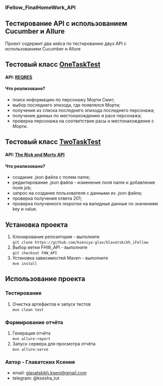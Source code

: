 ### IFellow_FinalHomeWork_API

## Тестирование API с использованием Cucumber и Allure

Проект содержит два кейса по тестированию двух API с использованием Cucumber и Allure

## Тестовый класс [OneTaskTest](src/test/java/tests/ReqResTest.java)

#### API: [REQRES](https://reqres.in)

#### Что реализовано?

* поиск информацию по персонажу Морти Смит;
* выбор последнего эпизода, где появлялся Морти;
* получение из списка последнего эпизода последнего персонажа;
* получение данных по местонахождению и расе персонажа;
* проверка персонажа на соответствие расы и местонахождение с Морти.

## Тестовый класс [TwoTaskTest](src/test/java/tests/RickAndMortyTest.java)

#### API: [The Rick and Morty API](https://rickandmortyapi.com)

#### Что реализовано?

* создание .json файла с полем name;
* редактирование .json файла - изменение поля name и добавление поля job;
* запрос на создание пользователя с данными из .json файла;
* проверка получения ответа 201;
* проверка полученного response на валидные данные по значениям key и value.

## Установка проекта

1. Клонирование репозитория - выполните  
   `git clone https://github.com/kseniya-glav/Glavatskikh_iFellow`
2. Выбор ветки FHW_API - выполните  
   `git checkout FHW_API`
3. Установка зависимостей Maven - выполните  
   `mvn install`

## Использование проекта

### Тестирование

1. Очистка артефактов и запуск тестов  
   `mvn clean test`

### Формирование отчёта

1. Генерация отчёта  
   `mvn allure:report`
2. Запуск сервера для просмотра отчёта  
   `mvn allure:serve`

### Автор - Главатских Ксения

* email: glavatskikh.kseni@gmail.com
* telegram: @ksesha_tut
